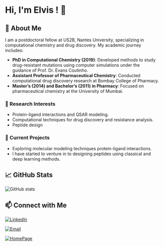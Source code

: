 
# Hi, I'm Elvis ! 👋

## 🚀 About Me

I am a postdoctoral fellow at US2B, Nantes University, specializing in computational chemistry and drug discovery. My academic journey includes:
- **PhD in Computational Chemistry (2019)**: Developed methods to study drug-resistant mutations using computer simulations under the guidance of Prof. Dr. Evans Coutinho.
- **Assistant Professor of Pharmaceutical Chemistry**: Conducted computational drug discovery research at Bombay College of Pharmacy.
- **Master’s (2014) and Bachelor’s (2011) in Pharmacy**: Focused on pharmaceutical chemistry at the University of Mumbai.

### 🔬 Research Interests
- Protein-ligand interactions and QSAR modeling.
- Computational techniques for drug discovery and resistance analysis.
- Peptide design

### 🌟 Current Projects
- Exploring molecular modeling techniques protein-ligand interactions.
- I have started to venture in to designing peptides using classical and deep learning methods. 




## 📈 GitHub Stats

![GitHub stats](https://github-readme-stats.vercel.app/api?username=elvismartis&show_icons=true&theme=radical)

## 📫 Connect with Me

[![LinkedIn](https://img.shields.io/badge/-LinkedIn-blue?style=flat-square&logo=Linkedin&logoColor=white&link=https://www.linkedin.com/in/elvisadrianmartis/)](https://www.linkedin.com/in/elvisadrianmartis/) 

[![Email](https://img.shields.io/badge/-Email-black?style=flat-square&logo=Gmail&logoColor=white&link=mailto:elvis.afmartis@gmail.com)](mailto:elvis.afmartis@gmail.com)

[![HomePage](https://img.shields.io/badge/-HomePage-green?style=flat-square&logo=Homepage&logoColor=white&link=https://elvismartis.github.io/)](https://elvismartis.github.io)
